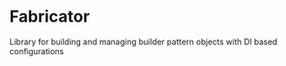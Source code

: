 Fabricator
======

Library for building and managing builder pattern objects with DI based configurations
